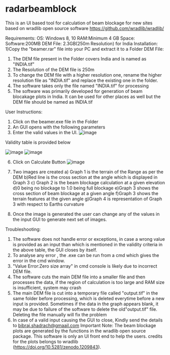 # radarbeamblock
This is an UI based tool for calculation of beam blockage for new sites based on wradlib open source software https://github.com/wradlib/wradlib/

Requirements:
OS: Windows 8, 10
RAM:Minimum 4 GB
Space: 
 Software:200MB
 DEM File: 2.3GB(250m Resolution) for India
Installation:
1)Copy the "beamer.rar" file into your PC and extract it to a Folder
DEM File:
1) The DEM file present in the Folder covers India and is named as "INDIA.tif"
2) The Resolution of the DEM file is 250m
3) To change the DEM file with a higher resolution one, rename the higher resolution file as 
"INDIA.tif" and replace the existing one in the folder.
4) The software takes only the file named "INDIA.tif" for processing
5) The software was primarily developed for generation of beam blocakage plots in India. It can be used for other places as well but the DEM file should be named as INDIA.tif
   
User Instructions:
1) Click on the beamer.exe file in the Folder
2) An GUI opens with the following parameters
3) Enter the valid values in the UI.
   ![image](https://github.com/user-attachments/assets/d24fc0be-1dfc-4227-a1ac-0ef36a18235e)


Validity table is provided below

![image](https://github.com/user-attachments/assets/d752917b-6c46-4294-98a6-e6b9c425bf0b)
![image](https://github.com/user-attachments/assets/eeac8221-47d3-493a-bc64-e0a95ab7189e)


6) Click on Calculate Button
 ![image](https://github.com/user-attachments/assets/d3184a7c-d50e-43a9-a726-27f0a5a3ca78)
 
 
8) Two images are created
a) Graph 1 is the terrain of the Range as per the DEM
b)Red line is the cross section at the angle which is displayed in Graph 3
c) Graph 2 is the beam blockage calculation at a given elevation
d)0 being no blockage to 1.0 being full blockage
e)Graph 3 shows the cross section of beam blockage at a given angle
f)Graph 3 shows the terrain features at the given angle
g)Graph 4 is representation of Graph 3 with respect to Earths curvature
9) Once the image is generated the user can change any of the values in the input GUI to 
generate next set of images.

Troubleshooting:
1. The software does not handle error or exceptions, in case a wrong value is provided 
as an input than which is mentioned in the validity criteria in the above table, the 
GUI closes by itself.    
2. To analyse any error , the .exe can be run from a cmd which gives the error in the 
cmd window.
4. "Value Error:Zero size array" in cmd console is likely due to incorrect DEM file.
5. The software cuts the main DEM file into a smaller file and then processes the data, 
if the region of calculation is too large and RAM size is insufficient, system may 
crash
6. The main DEM file is cut into a temporary file called "output.tif" in the same folder 
before processing, which is deleted everytime before a new input is provided. 
Sometimes if the data in the graph appears blank, it may be due to failure of the 
software to delete the old"output.tif" file. Deleting the file manually will fix the 
problem
7. In case of a valid input causing the GUI to close, Kindly send the details to 
bibraj.shadrach@gmaail.com 
Important Note:
The beam blockage plots are generated by the functions in the wradlib open source package. This software is only an UI front end to help the users. credits for the plots belongs to  wradlib (https://doi.org/10.5281/zenodo.1209843).
